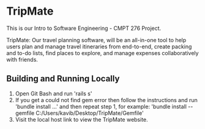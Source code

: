 # TripMate
This is our Intro to Software Engineering - CMPT 276 Project. 

TripMate: Our travel planning software, will be an all-in-one tool to help users plan and manage travel itineraries from end-to-end, create packing and to-do lists, find places to explore, and manage expenses collaboratively with friends.

## Building and Running Locally
1. Open Git Bash and run 'rails s'
2. If you get a could not find gem error then follow the instructions and run 'bundle install ...' and then repeat step 1, for example: 'bundle install --gemfile C:/Users/kavib/Desktop/TripMate/Gemfile'
3. Visit the local host link to view the TripMate website.